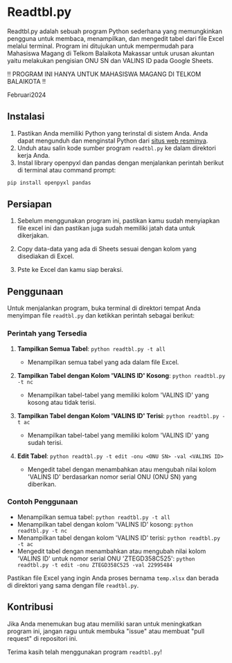 # Readtbl.py

Readtbl.py adalah sebuah program Python sederhana yang memungkinkan pengguna untuk membaca, menampilkan, dan mengedit tabel dari file Excel melalui terminal.
Program ini ditujukan untuk mempermudah para Mahasiswa Magang di Telkom Balaikota Makassar untuk urusan akuntan yaitu melakukan pengisian ONU SN dan VALINS ID pada Google Sheets.

‼️ PROGRAM INI HANYA UNTUK MAHASISWA MAGANG DI TELKOM BALAIKOTA ‼️

Februari2024



## Instalasi
1. Pastikan Anda memiliki Python yang terinstal di sistem Anda. Anda dapat mengunduh dan menginstal Python dari [situs web resminya](https://www.python.org/downloads/).
2. Unduh atau salin kode sumber program `readtbl.py` ke dalam direktori kerja Anda.
3. Instal library openpyxl dan pandas dengan menjalankan perintah berikut di terminal atau command prompt:
```bash
pip install openpyxl pandas
```

## Persiapan
1. Sebelum menggunakan program ini, pastikan kamu sudah menyiapkan file excel ini dan pastikan juga sudah memiliki jatah data untuk dikerjakan.

2. Copy data-data yang ada di Sheets sesuai dengan kolom yang disediakan di Excel.
3. Pste ke Excel dan kamu siap beraksi. 

## Penggunaan
Untuk menjalankan program, buka terminal di direktori tempat Anda menyimpan file `readtbl.py` dan ketikkan perintah sebagai berikut:


### Perintah yang Tersedia
1. **Tampilkan Semua Tabel**: `python readtbl.py -t all`
   - Menampilkan semua tabel yang ada dalam file Excel.

2. **Tampilkan Tabel dengan Kolom 'VALINS ID' Kosong**: `python readtbl.py -t nc`
   - Menampilkan tabel-tabel yang memiliki kolom 'VALINS ID' yang kosong atau tidak terisi.

3. **Tampilkan Tabel dengan Kolom 'VALINS ID' Terisi**: `python readtbl.py -t ac`
   - Menampilkan tabel-tabel yang memiliki kolom 'VALINS ID' yang sudah terisi.

4. **Edit Tabel**: `python readtbl.py -t edit -onu <ONU SN> -val <VALINS ID>`
   - Mengedit tabel dengan menambahkan atau mengubah nilai kolom 'VALINS ID' berdasarkan nomor serial ONU (ONU SN) yang diberikan.

### Contoh Penggunaan
- Menampilkan semua tabel: `python readtbl.py -t all`
- Menampilkan tabel dengan kolom 'VALINS ID' kosong: `python readtbl.py -t nc`
- Menampilkan tabel dengan kolom 'VALINS ID' terisi: `python readtbl.py -t ac`
- Mengedit tabel dengan menambahkan atau mengubah nilai kolom 'VALINS ID' untuk nomor serial ONU 'ZTEGD358C525': `python readtbl.py -t edit -onu ZTEGD358C525 -val 22995484`

Pastikan file Excel yang ingin Anda proses bernama `temp.xlsx` dan berada di direktori yang sama dengan file `readtbl.py`.

## Kontribusi
Jika Anda menemukan bug atau memiliki saran untuk meningkatkan program ini, jangan ragu untuk membuka "issue" atau membuat "pull request" di repositori ini.

Terima kasih telah menggunakan program `readtbl.py`!
